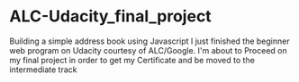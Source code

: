 # ALC-Udacity_final_project
Building a simple address book using Javascript
I just finished the beginner web program on
Udacity courtesy of ALC/Google. I'm about to
Proceed on my final project in order to get my
Certificate and be moved to the intermediate track
